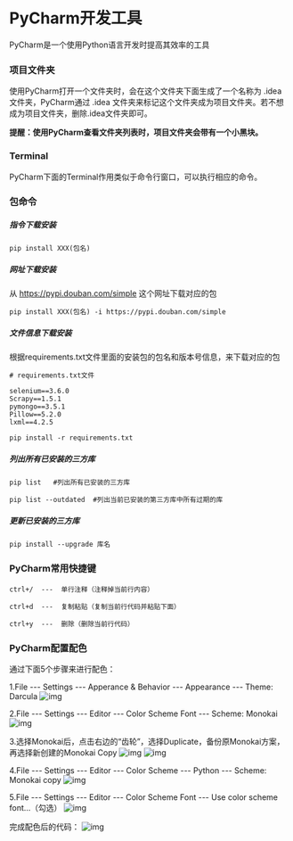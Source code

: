 # PyCharm开发工具

PyCharm是一个使用Python语言开发时提高其效率的工具

### 项目文件夹

使用PyCharm打开一个文件夹时，会在这个文件夹下面生成了一个名称为 .idea 文件夹，PyCharm通过 .idea 文件夹来标记这个文件夹成为项目文件夹。若不想成为项目文件夹，删除.idea文件夹即可。

**提醒：使用PyCharm查看文件夹列表时，项目文件夹会带有一个小黑块。**

### Terminal

PyCharm下面的Terminal作用类似于命令行窗口，可以执行相应的命令。

### 包命令

##### 指令下载安装

```
pip install XXX(包名)
```

##### 网址下载安装

从 https://pypi.douban.com/simple 这个网址下载对应的包

```
pip install XXX(包名) -i https://pypi.douban.com/simple
```

##### 文件信息下载安装

根据requirements.txt文件里面的安装包的包名和版本号信息，来下载对应的包

```
# requirements.txt文件

selenium==3.6.0
Scrapy==1.5.1
pymongo==3.5.1
Pillow==5.2.0
lxml==4.2.5
```

```
pip install -r requirements.txt
```

##### 列出所有已安装的三方库

```
pip list   #列出所有已安装的三方库

pip list --outdated  #列出当前已安装的第三方库中所有过期的库
```

##### 更新已安装的三方库

```
pip install --upgrade 库名
```

### PyCharm常用快捷键

```
ctrl+/  ---  单行注释（注释掉当前行内容）

ctrl+d  ---  复制粘贴（复制当前行代码并粘贴下面）

ctrl+y  ---  删除（删除当前行代码）
```

### PyCharm配置配色

通过下面5个步骤来进行配色：

1.File --- Settings --- Apperance & Behavior --- Appearance --- Theme: Darcula
![img](https://images2018.cnblogs.com/blog/1354564/201804/1354564-20180403215540009-1958749858.png)

2.File --- Settings --- Editor --- Color Scheme Font --- Scheme: Monokai
![img](https://images2018.cnblogs.com/blog/1354564/201804/1354564-20180403215733932-609955603.png)

3.选择Monokai后，点击右边的“齿轮”，选择Duplicate，备份原Monokai方案，再选择新创建的Monokai Copy
![img](https://images2018.cnblogs.com/blog/1354564/201804/1354564-20180403220136728-1625767838.png)
![img](https://images2018.cnblogs.com/blog/1354564/201804/1354564-20180403220314140-327909293.png)

4.File --- Settings --- Editor --- Color Scheme --- Python --- Scheme: Monokai copy
![img](https://images2018.cnblogs.com/blog/1354564/201804/1354564-20180403220457059-2139653139.png)

5.File --- Settings --- Editor --- Color Scheme Font --- Use color scheme font...（勾选）
![img](https://images2018.cnblogs.com/blog/1354564/201804/1354564-20180403220941608-1669928136.png)

完成配色后的代码：
![img](https://images2018.cnblogs.com/blog/1354564/201804/1354564-20180403215217533-697643815.png)
